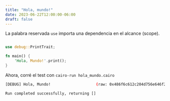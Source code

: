 ```yaml
---
title: "Hola, mundo!"
date: 2023-06-22T12:00:00-06:00
draft: false
---
```



La palabra reservada `use` importa una dependencia en el alcance (scope).

```rust {.codebox}

use debug::PrintTrait;

fn main() {
    'Hola, Mundo!'.print();
}

```
Ahora, corré el test con `cairo-run hola_mundo.cairo`

```bash
[DEBUG] Hola, Mundo!                    (raw: 0x486f6c612c204d756e646f21

Run completed successfully, returning []
```